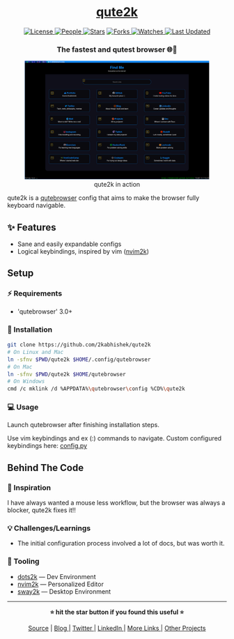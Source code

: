 <div align = "center">

<h1><a href="https://github.com/2kabhishek/qute2k">qute2k</a></h1>

<a href="https://github.com/2KAbhishek/qute2k/blob/main/LICENSE">
<img alt="License" src="https://img.shields.io/github/license/2kabhishek/qute2k?style=flat&color=eee&label="> </a>

<a href="https://github.com/2KAbhishek/qute2k/graphs/contributors">
<img alt="People" src="https://img.shields.io/github/contributors/2kabhishek/qute2k?style=flat&color=ffaaf2&label=People"> </a>

<a href="https://github.com/2KAbhishek/qute2k/stargazers">
<img alt="Stars" src="https://img.shields.io/github/stars/2kabhishek/qute2k?style=flat&color=98c379&label=Stars"></a>

<a href="https://github.com/2KAbhishek/qute2k/network/members">
<img alt="Forks" src="https://img.shields.io/github/forks/2kabhishek/qute2k?style=flat&color=66a8e0&label=Forks"> </a>

<a href="https://github.com/2KAbhishek/qute2k/watchers">
<img alt="Watches" src="https://img.shields.io/github/watchers/2kabhishek/qute2k?style=flat&color=f5d08b&label=Watches"> </a>

<a href="https://github.com/2KAbhishek/qute2k/pulse">
<img alt="Last Updated" src="https://img.shields.io/github/last-commit/2kabhishek/qute2k?style=flat&color=e06c75&label="> </a>

<h3>The fastest and qutest browser 🌐🩷</h3>

<figure>
  <img src="images/screenshot.png" alt="qute2k in action">
  <br/>
  <figcaption>qute2k in action</figcaption>
</figure>

</div>

qute2k is a [qutebrowser](https://qutebrowser.org/) config that aims to make the browser fully keyboard navigable.

## ✨ Features

- Sane and easily expandable configs
- Logical keybindings, inspired by vim ([nvim2k](https://github.com/2kabhishek/nvim2k))

## Setup

### ⚡ Requirements

- 'qutebrowser' 3.0+

### 🚀 Installation

```bash
git clone https://github.com/2kabhishek/qute2k
# On Linux and Mac
ln -sfnv $PWD/qute2k $HOME/.config/qutebrowser
# On Mac
ln -sfnv $PWD/qute2k $HOME/qutebrowser
# On Windows
cmd /c mklink /d %APPDATA%\qutebrowser\config %CD%\qute2k
```

### 💻 Usage

Launch qutebrowser after finishing installation steps.

Use vim keybindings and ex (:) commands to navigate.
Custom configured keybindings here: [config.py](./config.py)

##  Behind The Code

### 🌈 Inspiration

I have always wanted a mouse less workflow, but the browser was always a blocker, qute2k fixes it!!

### 💡 Challenges/Learnings

- The initial configuration process involved a lot of docs, but was worth it.

### 🧰 Tooling

- [dots2k](https://github.com/2kabhishek/dots2k) — Dev Environment
- [nvim2k](https://github.com/2kabhishek/nvim2k) — Personalized Editor
- [sway2k](https://github.com/2kabhishek/sway2k) — Desktop Environment

<hr>

<div align="center">

<strong>⭐ hit the star button if you found this useful ⭐</strong><br>

<a href="https://github.com/2KAbhishek/qute2k">Source</a>
| <a href="https://2kabhishek.github.io/blog" target="_blank">Blog </a>
| <a href="https://twitter.com/2kabhishek" target="_blank">Twitter </a>
| <a href="https://linkedin.com/in/2kabhishek" target="_blank">LinkedIn </a>
| <a href="https://2kabhishek.github.io/links" target="_blank">More Links </a>
| <a href="https://2kabhishek.github.io/projects" target="_blank">Other Projects </a>

</div>

